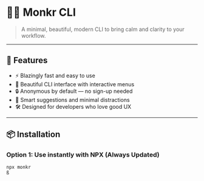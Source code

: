# 🧘‍♂️ Monkr CLI

> A minimal, beautiful, modern CLI to bring calm and clarity to your workflow.

---

## 🚀 Features

- ⚡ Blazingly fast and easy to use
- 🎨 Beautiful CLI interface with interactive menus
- 🔒 Anonymous by default — no sign-up needed
- 🧠 Smart suggestions and minimal distractions
- 🛠️ Designed for developers who love good UX

---

## 📦 Installation

### Option 1: Use instantly with NPX (Always Updated)
```bash
npx monkr
ß
